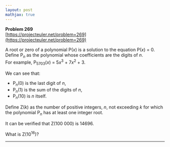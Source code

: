 ```yaml
---
layout: post
mathjax: true
---
```

**Problem 269**  
[https://projecteuler.net/problem=269](https://projecteuler.net/problem=269)

<p>A root or zero of a polynomial P(<var>x</var>) is a solution to the equation P(<var>x</var>) = 0. <br />
Define P<sub><var>n</var></sub> as the polynomial whose coefficients are the digits of <var>n</var>.<br />
For example, P<sub>5703</sub>(<var>x</var>) = 5<var>x</var><sup>3</sup> + 7<var>x</var><sup>2</sup> + 3.</p>

<p>We can see that:</p><ul><li>P<sub><var>n</var></sub>(0) is the last digit of <var>n</var>,</li>
<li>P<sub><var>n</var></sub>(1) is the sum of the digits of <var>n</var>,</li>
<li>P<sub><var>n</var></sub>(10) is <var>n</var> itself.</li></ul><p>Define Z(<var>k</var>) as the number of positive integers, <var>n</var>, not exceeding <var>k</var> for which the polynomial P<sub><var>n</var></sub> has at least one integer root.</p>

<p>It can be verified that Z(100 000) is 14696.</p>

<p>What is Z(10<sup>16</sup>)?</p>

---
